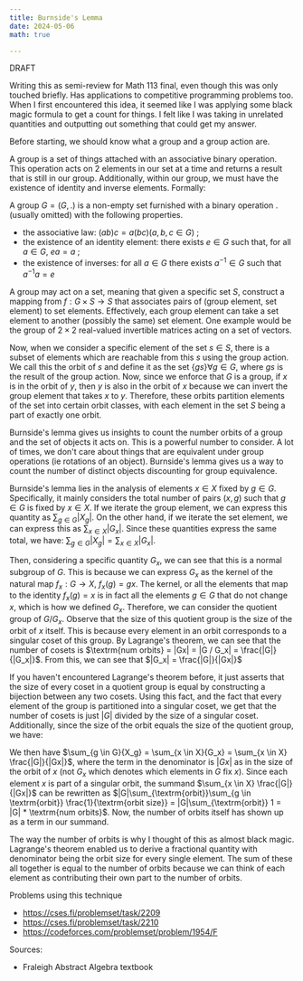 ```yaml
---
title: Burnside's Lemma 
date: 2024-05-06
math: true

---
```


DRAFT

Writing this as semi-review for Math 113 final, even though this was only touched briefly. Has applications to competitive programming problems too. When I first encountered this idea, it seemed like I was applying some black magic formula to get a count for things. I felt like I was taking in unrelated quantities and outputting out something that could get my answer.

<!-- As a small intro to the power of using this lemma, consider the problem of counting how many ways there are to arrange $1..n$ on a circle, where rotations of the circle are considered the same. I.E for $n = 3$: in clockwise order $123$, $312$ are considered the same -->


Before starting, we should know what a group and a group action are.

A group is a set of things attached with an associative binary operation.
This operation acts on 2 elements in our set at a time and returns a result that is still in our group. Additionally, within our group, we must have the existence of identity and inverse elements. Formally: 

A group $G = (G, .)$ is a non-empty set furnished with a binary operation .
(usually omitted) with the following properties.
- the associative law: $(ab)c = a(bc) (a, b, c \in G)$ ;
- the existence of an identity element: there exists $e \in G$ such that, for all $a \in G$, $ea = a$ ;
- the existence of inverses: for all $a \in G$ there exists $a^{-1} \in G$ such that $a^{-1}a = e$ 

A group may act on a set, meaning that given a specific set $S$, construct a mapping from $f: G \times S \rightarrow S$ that associates pairs of (group element, set element) to set elements. Effectively, each group element can take a set element to another (possibly the same) set element. One example would be the group of $2 \times 2$ real-valued invertible matrices acting on a set of vectors.

Now, when we consider a specific element of the set $s \in S$, there is a subset of elements which are reachable from this $s$ using the group action. We call this the orbit of $s$ and define it as the set $\{ gs \} \forall g \in G$, where $gs$ is the result of the group action. Now, since we enforce that $G$ is a group, if $x$ is in the orbit of $y$, then $y$ is also in the orbit of $x$ because we can invert the group element that takes $x$ to $y$. Therefore, these orbits partition elements of the set into certain orbit classes, with each element in the set $S$ being a part of exactly one orbit.

<!-- REWRITE THIS -->
Burnside's lemma gives us insights to count the number orbits of a group and the set of objects it acts on. This is a powerful number to consider. A lot of times, we don't care about things that are equivalent under group operations (ie rotations of an object). Burnside's lemma gives us a way to count the number of distinct objects discounting for group equivalence.

Burnside's lemma lies in the analysis of elements $x \in X$ fixed by $g \in G$. Specifically, it mainly considers the total number of pairs $(x, g)$ such that $g \in G$ is fixed by $x \in X$. If we iterate the group element, we can express this quantity as $\sum_{g \in G}{|X_g|}$. On the other hand, if we iterate the set element, we can express this as $\sum_{x \in X}{|G_x|}$. Since these quantities express the same total, we have: $\sum_{g \in G}{|X_g|} = \sum_{x \in X}{|G_x|}$.

Then, considering a specific quantity $G_x$, we can see that this is a normal subgroup of $G$. This is because we can express $G_x$ as the kernel of the natural map $f_x: G \rightarrow X$, $f_x(g) = gx$. The kernel, or all the elements that map to the identity $f_x(g) = x$ is in fact all the elements $g \in G$ that do not change $x$, which is how we defined $G_x$. Therefore, we can consider the quotient group of $G / G_x$. Observe that the size of this quotient group is the size of the orbit of $x$ itself. This is because every element in an orbit corresponds to a singular coset of this group. By Lagrange's theorem, we can see that the number of cosets is $\textrm{num orbits} = |Gx| = |G / G_x| = \frac{|G|}{|G_x|}$. From this, we can see that $|G_x| = \frac{|G|}{|Gx|}$

If you haven't encountered Lagrange's theorem before, it just asserts that the size of every coset in a quotient group is equal by constructing a bijection between any two cosets. Using this fact, and the fact that every element of the group is partitioned into a singular coset, we get that the number of cosets is just $|G|$ divided by the size of a singular coset. Additionally, since the size of the orbit equals the size of the quotient group, we have: 


We then have $\sum_{g \in G}{X_g} = \sum_{x \in X}{G_x} = \sum_{x \in X} \frac{|G|}{|Gx|}$, where the term in the denominator is $|Gx|$ as in the size of the orbit of $x$ (not $G_x$ which denotes which elements in $G$ fix $x$). Since each element $x$ is part of a singular orbit, the summand $\sum_{x \in X} \frac{|G|}{|Gx|}$ can be rewritten as $|G|\sum_{\textrm{orbit}}\sum_{g \in \textrm{orbit}} \frac{1}{\textrm{orbit size}} = |G|\sum_{\textrm{orbit}} 1 = |G| * \textrm{num orbits}$. Now, the number of orbits itself has shown up as a term in our summand. 

The way the number of orbits is why I thought of this as almost black magic. Lagrange's theorem enabled us to derive a fractional quantity with denominator being the orbit size for every single element. The sum of these all together is equal to the number of orbits because we can think of each element as contributing their own part to the number of orbits.




Problems using this technique
- https://cses.fi/problemset/task/2209
- https://cses.fi/problemset/task/2210
- https://codeforces.com/problemset/problem/1954/F


Sources:
- Fraleigh Abstract Algebra textbook